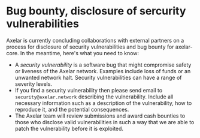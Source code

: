 # Bug bounty, disclosure of sercurity vulnerabilities

Axelar is currently concluding collaborations with external partners on a process for disclosure of security vulnerabilities and bug bounty for axelar-core.  In the meantime, here's what you need to know:

* A _security vulnerability_ is a software bug that might compromise safety or liveness of the Axelar network. Examples include loss of funds or an unwanted network halt. Security vulnerabilities can have a range of severity levels.
* If you find a security vulnerability then please send email to `security@axelar.network` describing the vulnerability. Include all necessary information such as a description of the vulnerability, how to reproduce it, and the potential consequences.
* The Axelar team will review submissions and award cash bounties to those who disclose valid vulnerabilities in such a way that we are able to patch the vulnerability before it is exploited.
